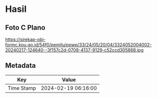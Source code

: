# Hasil

## Foto C Plano

https://sirekap-obj-formc.kpu.go.id/54f0/pemilu/ppwp/33/24/05/20/04/3324052004002-20240217-124640--3f157c2d-0708-4137-9129-c52ccd305868.jpg


## Metadata

| Key        | Value               |
| ---------- | ------------------- |
| Time Stamp | 2024-02-19 06:16:00 |



